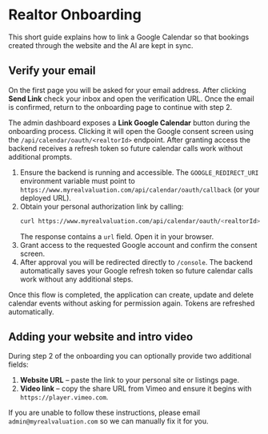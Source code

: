 # Realtor Onboarding

This short guide explains how to link a Google Calendar so that bookings created through the website and the AI are kept in sync.

## Verify your email

On the first page you will be asked for your email address. After clicking **Send Link** check your inbox and open the verification URL. Once the email is confirmed, return to the onboarding page to continue with step 2.

The admin dashboard exposes a **Link Google Calendar** button during the onboarding process. Clicking it will open the Google consent screen using the `/api/calendar/oauth/<realtorId>` endpoint. After granting access the backend receives a refresh token so future calendar calls work without additional prompts.

1. Ensure the backend is running and accessible. The `GOOGLE_REDIRECT_URI` environment variable must point to
   `https://www.myrealvaluation.com/api/calendar/oauth/callback` (or your deployed URL).
2. Obtain your personal authorization link by calling:
   ```bash
   curl https://www.myrealvaluation.com/api/calendar/oauth/<realtorId>
   ```
   The response contains a `url` field. Open it in your browser.
3. Grant access to the requested Google account and confirm the consent screen.
4. After approval you will be redirected directly to `/console`. The backend
   automatically saves your Google refresh token so future calendar calls work
   without any additional steps.

Once this flow is completed, the application can create, update and delete
calendar events without asking for permission again. Tokens are refreshed
automatically.

## Adding your website and intro video

During step 2 of the onboarding you can optionally provide two additional fields:

1. **Website URL** – paste the link to your personal site or listings page.
2. **Video link** – copy the share URL from Vimeo and ensure it begins with
   `https://player.vimeo.com`.

If you are unable to follow these instructions, please email
`admin@myrealvaluation.com` so we can manually fix it for you.
